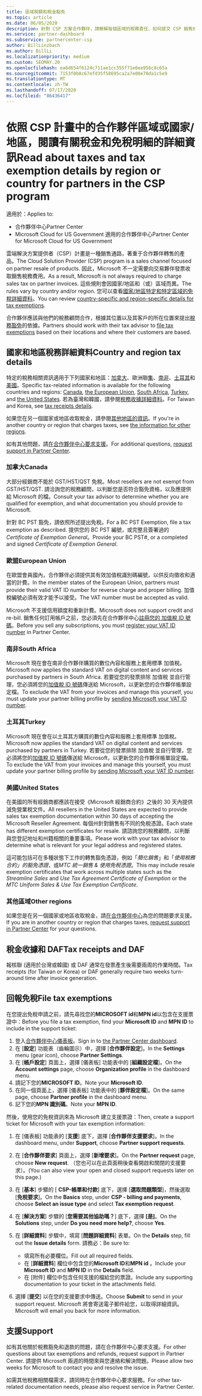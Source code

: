 ```yaml
---
title: 區域稅額和稅金豁免
ms.topic: article
ms.date: 06/05/2020
description: 針對 CSP 方案合作夥伴，請瞭解每個區域的稅務責任、如何提交 CSP 銷售的稅金豁免，以及如何取得稅務問題的支援。
ms.service: partner-dashboard
ms.subservice: partnercenter-csp
author: BillLinzbach
ms.author: BillLi
ms.localizationpriority: medium
ms.custom: SEOMAY.20
ms.openlocfilehash: ea6d654f6124c711ae1cc355f71e6ee956c8c65a
ms.sourcegitcommit: 7153f0b8c67efd35f58695ca2a7e00e70da1c5e9
ms.translationtype: MT
ms.contentlocale: zh-TW
ms.lasthandoff: 07/17/2020
ms.locfileid: "86436417"
---
```

# <a name="read-about-taxes-and-tax-exemption-details-by-region-or-country-for-partners-in-the-csp-program"></a><span data-ttu-id="b67fa-103">依照 CSP 計畫中的合作夥伴區域或國家/地區，閱讀有關稅金和免稅明細的詳細資訊</span><span class="sxs-lookup"><span data-stu-id="b67fa-103">Read about taxes and tax exemption details by region or country for partners in the CSP program</span></span>

<span data-ttu-id="b67fa-104">適用於：</span><span class="sxs-lookup"><span data-stu-id="b67fa-104">Applies to:</span></span>

- <span data-ttu-id="b67fa-105">合作夥伴中心</span><span class="sxs-lookup"><span data-stu-id="b67fa-105">Partner Center</span></span>
- <span data-ttu-id="b67fa-106">Microsoft Cloud for US Government 適用的合作夥伴中心</span><span class="sxs-lookup"><span data-stu-id="b67fa-106">Partner Center for Microsoft Cloud for US Government</span></span>

<span data-ttu-id="b67fa-107">雲端解決方案提供者（CSP）計畫是一種銷售通路，著重于合作夥伴轉售的產品。</span><span class="sxs-lookup"><span data-stu-id="b67fa-107">The Cloud Solution Provider (CSP) program is a sales channel focused on partner resale of products.</span></span> <span data-ttu-id="b67fa-108">因此，Microsoft 不一定需要向交易夥伴發票收取銷售稅務費用。</span><span class="sxs-lookup"><span data-stu-id="b67fa-108">As a result, Microsoft is not always required to charge sales tax on partner invoices.</span></span> <span data-ttu-id="b67fa-109">這些規則會因國家/地區和（或）區域而異。</span><span class="sxs-lookup"><span data-stu-id="b67fa-109">The rules vary by country and/or region.</span></span> <span data-ttu-id="b67fa-110">您可以查看[國家/地區特定和特定區域的免稅詳細資料](#country-and-region-tax-details)。</span><span class="sxs-lookup"><span data-stu-id="b67fa-110">You can review [country-specific and region-specific details for tax exemptions](#country-and-region-tax-details).</span></span>

<span data-ttu-id="b67fa-111">合作夥伴應該與他們的稅務顧問合作，根據其位置以及其客戶的所在位置來提出[稅務豁免](#file-tax-exemptions)的依據。</span><span class="sxs-lookup"><span data-stu-id="b67fa-111">Partners should work with their tax advisor to [file tax exemptions](#file-tax-exemptions) based on their locations and where their customers are based.</span></span>

## <a name="country-and-region-tax-details"></a><span data-ttu-id="b67fa-112">國家和地區稅務詳細資料</span><span class="sxs-lookup"><span data-stu-id="b67fa-112">Country and region tax details</span></span>

<span data-ttu-id="b67fa-113">特定的稅務相關資訊適用于下列國家和地區：[加拿大](#canada)、歐洲聯[集](#european-union)、[南非](#south-africa)、[土耳其](#turkey)和[美國](#united-states)。</span><span class="sxs-lookup"><span data-stu-id="b67fa-113">Specific tax-related information is available for the following countries and regions: [Canada](#canada), [the European Union](#european-union), [South Africa](#south-africa), [Turkey](#turkey), and [the United States](#united-states).</span></span> <span data-ttu-id="b67fa-114">若為臺灣和韓國，請參閱[稅務收據詳細資料](#tax-receipts-and-daf)。</span><span class="sxs-lookup"><span data-stu-id="b67fa-114">For Taiwan and Korea, see [tax receipts details](#tax-receipts-and-daf).</span></span>

<span data-ttu-id="b67fa-115">如果您在另一個國家或地區收取稅金，請參閱[其他地區的資訊](#other-regions)。</span><span class="sxs-lookup"><span data-stu-id="b67fa-115">If you're in another country or region that charges taxes, see [the information for other regions](#other-regions).</span></span>

<span data-ttu-id="b67fa-116">如有其他問題，請[在合作夥伴中心要求支援](#support)。</span><span class="sxs-lookup"><span data-stu-id="b67fa-116">For additional questions, [request support in Partner Center](#support).</span></span>

### <a name="canada"></a><span data-ttu-id="b67fa-117">加拿大</span><span class="sxs-lookup"><span data-stu-id="b67fa-117">Canada</span></span>

<span data-ttu-id="b67fa-118">大部分經銷商不能於 GST/HST/QST 免稅。</span><span class="sxs-lookup"><span data-stu-id="b67fa-118">Most resellers are not exempt from GST/HST/QST.</span></span> <span data-ttu-id="b67fa-119">請洽詢您的稅務顧問，以判斷您是否符合豁免資格，以及應提供給 Microsoft 的檔。</span><span class="sxs-lookup"><span data-stu-id="b67fa-119">Consult your tax advisor to determine whether you are qualified for exemption, and what documentation you should provide to Microsoft.</span></span>

<span data-ttu-id="b67fa-120">針對 BC PST 豁免，請依照所述提出免稅。</span><span class="sxs-lookup"><span data-stu-id="b67fa-120">For a BC PST Exemption, file a tax exemption as described.</span></span> <span data-ttu-id="b67fa-121">提供您的 BC PST 編號，或完整且簽署過的 *Certificate of Exemption General*。</span><span class="sxs-lookup"><span data-stu-id="b67fa-121">Provide your BC PST#, or a completed and signed *Certificate of Exemption General*.</span></span>

### <a name="european-union"></a><span data-ttu-id="b67fa-122">歐盟</span><span class="sxs-lookup"><span data-stu-id="b67fa-122">European Union</span></span>

<span data-ttu-id="b67fa-123">在歐盟會員國內，合作夥伴必須提供其有效加值稅識別碼編號，以供反向徵收和適當的計費。</span><span class="sxs-lookup"><span data-stu-id="b67fa-123">In the member states of the European Union, partners must provide their valid VAT ID number for reverse charge and proper billing.</span></span> <span data-ttu-id="b67fa-124">加值稅編號必須有效才能予以接受。</span><span class="sxs-lookup"><span data-stu-id="b67fa-124">The VAT number must be accepted as valid.</span></span>

<span data-ttu-id="b67fa-125">Microsoft 不支援信用額度和重新計費。</span><span class="sxs-lookup"><span data-stu-id="b67fa-125">Microsoft does not support credit and re-bill.</span></span> <span data-ttu-id="b67fa-126">銷售任何訂用帳戶之前，您必須先在合作夥伴中心[註冊您的 加值稅 ID 號碼](organization-tax-info.md)。</span><span class="sxs-lookup"><span data-stu-id="b67fa-126">Before you sell any subscriptions, you must [register your VAT ID number](organization-tax-info.md) in Partner Center.</span></span>

### <a name="south-africa"></a><span data-ttu-id="b67fa-127">南非</span><span class="sxs-lookup"><span data-stu-id="b67fa-127">South Africa</span></span>

<span data-ttu-id="b67fa-128">Microsoft 現在會在南非合作夥伴購買的數位內容和服務上套用標準 加值稅。</span><span class="sxs-lookup"><span data-stu-id="b67fa-128">Microsoft now applies the standard VAT on digital content and services purchased by partners in South Africa.</span></span> <span data-ttu-id="b67fa-129">若要從您的發票排除 加值稅 並自行管理，您必須將您的[加值稅 ID 號碼](organization-tax-info.md)傳送給 Microsoft，以更新您的合作夥伴帳單設定檔。</span><span class="sxs-lookup"><span data-stu-id="b67fa-129">To exclude the VAT from your invoices and manage this yourself, you must update your partner billing profile by [sending Microsoft your VAT ID number](organization-tax-info.md).</span></span>

### <a name="turkey"></a><span data-ttu-id="b67fa-130">土耳其</span><span class="sxs-lookup"><span data-stu-id="b67fa-130">Turkey</span></span>

<span data-ttu-id="b67fa-131">Microsoft 現在會在以土耳其方購買的數位內容和服務上套用標準 加值稅。</span><span class="sxs-lookup"><span data-stu-id="b67fa-131">Microsoft now applies the standard VAT on digital content and services purchased by partners in Turkey.</span></span> <span data-ttu-id="b67fa-132">若要從您的發票排除 加值稅 並自行管理，您必須將您的[加值稅 ID 號碼](organization-tax-info.md)傳送給 Microsoft，以更新您的合作夥伴帳單設定檔。</span><span class="sxs-lookup"><span data-stu-id="b67fa-132">To exclude the VAT from your invoices and manage this yourself, you must update your partner billing profile by [sending Microsoft your VAT ID number](organization-tax-info.md).</span></span>

### <a name="united-states"></a><span data-ttu-id="b67fa-133">美國</span><span class="sxs-lookup"><span data-stu-id="b67fa-133">United States</span></span>

<span data-ttu-id="b67fa-134">在美國的所有經銷商都應該在接受《Microsoft 經銷商合約》之後的 30 天內提供減免營業稅文件。</span><span class="sxs-lookup"><span data-stu-id="b67fa-134">All resellers in the United States are expected to provide sales tax exemption documentation within 30 days of accepting the Microsoft Reseller Agreement.</span></span> <span data-ttu-id="b67fa-135">每個州針對銷售有不同的免稅憑證。</span><span class="sxs-lookup"><span data-stu-id="b67fa-135">Each state has different exemption certificates for resale.</span></span> <span data-ttu-id="b67fa-136">請諮詢您的稅務顧問，以判斷與您登記地址和州籍相關的重要事項。</span><span class="sxs-lookup"><span data-stu-id="b67fa-136">Please work with your tax advisor to determine what is relevant for your legal address and registered states.</span></span>

<span data-ttu-id="b67fa-137">這可能包括可在多種狀態下工作的轉售豁免憑證，例如「*簡化銷售*」和「*使用稅務合約」的豁免憑證*，或*MTC 統一銷售 & 使用免稅憑證*。</span><span class="sxs-lookup"><span data-stu-id="b67fa-137">This may include resale exemption certificates that work across multiple states such as the *Streamline Sales* and *Use Tax Agreement Certificate of Exemption* or the *MTC Uniform Sales & Use Tax Exemption Certificate*.</span></span>

### <a name="other-regions"></a><span data-ttu-id="b67fa-138">其他區域</span><span class="sxs-lookup"><span data-stu-id="b67fa-138">Other regions</span></span>

<span data-ttu-id="b67fa-139">如果您是在另一個國家或地區收取稅金，請[在合作夥伴中心](#support)為您的問題要求支援。</span><span class="sxs-lookup"><span data-stu-id="b67fa-139">If you are in another country or region that charges taxes, [request support in Partner Center](#support) for your questions.</span></span>

## <a name="tax-receipts-and-daf"></a><span data-ttu-id="b67fa-140">稅金收據和 DAF</span><span class="sxs-lookup"><span data-stu-id="b67fa-140">Tax receipts and DAF</span></span>

<span data-ttu-id="b67fa-141">報核聯 (適用於台灣或韓國) 或 DAF 通常在發票產生後需要兩周的作業時間。</span><span class="sxs-lookup"><span data-stu-id="b67fa-141">Tax receipts (for Taiwan or Korea) or DAF generally require two weeks turn-around time after invoice generation.</span></span>

## <a name="file-tax-exemptions"></a><span data-ttu-id="b67fa-142">回報免稅</span><span class="sxs-lookup"><span data-stu-id="b67fa-142">File tax exemptions</span></span>

<span data-ttu-id="b67fa-143">在您提出免稅申請之前，請先尋找您的**MICROSOFT id**和**MPN id**以包含在支援票證中：</span><span class="sxs-lookup"><span data-stu-id="b67fa-143">Before you file a tax exemption, find your **Microsoft ID** and **MPN ID** to include in the support ticket:</span></span>

1. <span data-ttu-id="b67fa-144">登入[合作夥伴中心儀表板](https://partner.microsoft.com/dashboard/)。</span><span class="sxs-lookup"><span data-stu-id="b67fa-144">Sign in to [the Partner Center dashboard](https://partner.microsoft.com/dashboard/).</span></span>
2. <span data-ttu-id="b67fa-145">在 [**設定**] 功能表（齒輪圖示）中，選擇 [**合作夥伴設定**]。</span><span class="sxs-lookup"><span data-stu-id="b67fa-145">In the **Settings** menu (gear icon), choose **Partner Settings**.</span></span>
3. <span data-ttu-id="b67fa-146">在 [**帳戶設定**] 頁面上，選擇 [儀表板] 功能表中的 [**組織設定檔**]。</span><span class="sxs-lookup"><span data-stu-id="b67fa-146">On the **Account settings** page, choose **Organization profile** in the dashboard menu.</span></span>
4. <span data-ttu-id="b67fa-147">請記下您的**MICROSOFT ID**。</span><span class="sxs-lookup"><span data-stu-id="b67fa-147">Note your **Microsoft ID**.</span></span>
5. <span data-ttu-id="b67fa-148">在同一個頁面上，選擇 [儀表板] 功能表中的 [**夥伴設定檔**]。</span><span class="sxs-lookup"><span data-stu-id="b67fa-148">On the same page, choose **Partner profile** in the dashboard menu.</span></span>
6. <span data-ttu-id="b67fa-149">記下您的**MPN 識別碼**。</span><span class="sxs-lookup"><span data-stu-id="b67fa-149">Note your **MPN ID**.</span></span>

<span data-ttu-id="b67fa-150">然後，使用您的免稅資訊來為 Microsoft 建立支援票證：</span><span class="sxs-lookup"><span data-stu-id="b67fa-150">Then, create a support ticket for Microsoft with your tax exemption information:</span></span>

1. <span data-ttu-id="b67fa-151">在 [儀表板] 功能表的 [**支援**] 底下，選擇 [**合作夥伴支援要求**]。</span><span class="sxs-lookup"><span data-stu-id="b67fa-151">In the dashboard menu, under **Support**, choose **Partner support requests**.</span></span>
2. <span data-ttu-id="b67fa-152">在 [**合作夥伴要求**] 頁面上，選擇 [**新增要求**]。</span><span class="sxs-lookup"><span data-stu-id="b67fa-152">On the **Partner request** page, choose **New request**.</span></span> <span data-ttu-id="b67fa-153">（您也可以在此頁面稍後查看開啟和關閉的支援要求）。</span><span class="sxs-lookup"><span data-stu-id="b67fa-153">(You can also view your open and closed support requests later on this page.)</span></span>
3. <span data-ttu-id="b67fa-154">在 [**基本**] 步驟的 [ **CSP-帳單和付款**] 底下，選擇 [**選取問題類型**]，然後選取 [**免稅要求**]。</span><span class="sxs-lookup"><span data-stu-id="b67fa-154">On the **Basics** step, under **CSP - billing and payments**, choose **Select an issue type** and select **Tax exemption request**.</span></span>
4. <span data-ttu-id="b67fa-155">在 [**解決方案**] 步驟的 [**您需要其他協助嗎？**] 底下，選擇 **[是]**。</span><span class="sxs-lookup"><span data-stu-id="b67fa-155">On the **Solutions** step, under **Do you need more help?**, choose **Yes**.</span></span>
5. <span data-ttu-id="b67fa-156">在 [**詳細資料**] 步驟中，填寫 [**問題詳細資料**] 表單。</span><span class="sxs-lookup"><span data-stu-id="b67fa-156">On the **Details** step, fill out the **Issue details** form.</span></span> <span data-ttu-id="b67fa-157">請務必：</span><span class="sxs-lookup"><span data-stu-id="b67fa-157">Be sure to:</span></span>

    - <span data-ttu-id="b67fa-158">填寫所有必要欄位。</span><span class="sxs-lookup"><span data-stu-id="b67fa-158">Fill out all required fields.</span></span>
    - <span data-ttu-id="b67fa-159">在 [**詳細資料**] 欄位中包含您的**Microsoft ID**和**MPN id** 。</span><span class="sxs-lookup"><span data-stu-id="b67fa-159">Include your **Microsoft ID** and **MPN ID** in the **Details** field.</span></span>
    - <span data-ttu-id="b67fa-160">在 [附件] 欄位中包含任何支援的檔給您的票證。</span><span class="sxs-lookup"><span data-stu-id="b67fa-160">Include any supporting documentation to your ticket in the attachments field.</span></span>

6. <span data-ttu-id="b67fa-161">選擇 [**提交**] 以在您的支援要求中傳送。</span><span class="sxs-lookup"><span data-stu-id="b67fa-161">Choose **Submit** to send in your support request.</span></span> <span data-ttu-id="b67fa-162">Microsoft 將會寄送電子郵件給您，以取得詳細資訊。</span><span class="sxs-lookup"><span data-stu-id="b67fa-162">Microsoft will email you back for more information.</span></span>

## <a name="support"></a><span data-ttu-id="b67fa-163">支援</span><span class="sxs-lookup"><span data-stu-id="b67fa-163">Support</span></span>

<span data-ttu-id="b67fa-164">如有其他關於稅務豁免和退款的問題，請在合作夥伴中心要求支援。</span><span class="sxs-lookup"><span data-stu-id="b67fa-164">For other questions about tax exemptions and refunds, request support in Partner Center.</span></span> <span data-ttu-id="b67fa-165">請提供 Microsoft 兩週的時間來與您連絡和解決問題。</span><span class="sxs-lookup"><span data-stu-id="b67fa-165">Please allow two weeks for Microsoft to contact you and resolve the issue.</span></span>

<span data-ttu-id="b67fa-166">如需其他稅務相關檔需求，請同時在合作夥伴中心要求服務。</span><span class="sxs-lookup"><span data-stu-id="b67fa-166">For other tax-related documentation needs, please also request service in Partner Center.</span></span>
